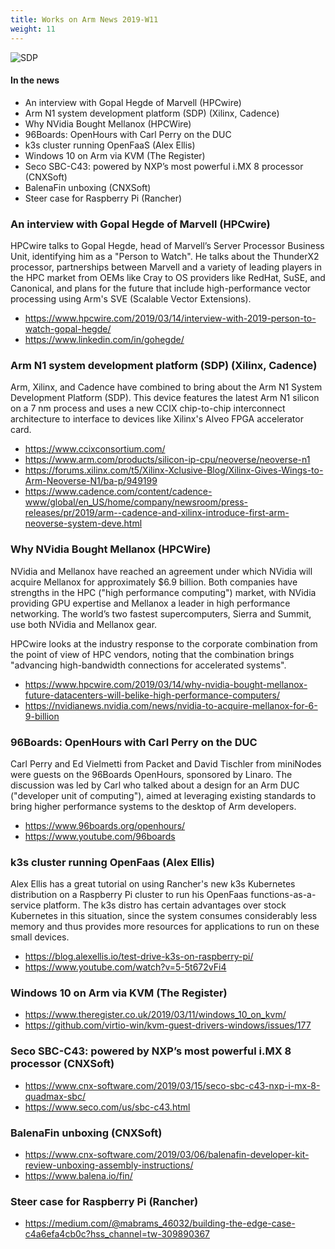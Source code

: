```yaml
---
title: Works on Arm News 2019-W11
weight: 11
---
```


![SDP](https://pbs.twimg.com/media/D1euej-WkAIFgnJ.jpg:large)

#### In the news

* An interview with Gopal Hegde of Marvell (HPCwire)
* Arm N1 system development platform (SDP) (Xilinx, Cadence)
* Why NVidia Bought Mellanox (HPCWire)
* 96Boards: OpenHours with Carl Perry on the DUC
* k3s cluster running OpenFaaS (Alex Ellis)
* Windows 10 on Arm via KVM (The Register)
* Seco SBC-C43: powered by NXP’s most powerful i.MX 8 processor (CNXSoft)
* BalenaFin unboxing (CNXSoft)
* Steer case for Raspberry Pi (Rancher)

### An interview with Gopal Hegde of Marvell (HPCwire)

HPCwire talks to Gopal Hegde, head of Marvell’s Server Processor Business Unit,
identifying him as a "Person to Watch". He talks about the ThunderX2 processor,
partnerships between Marvell and a variety of leading players in the HPC
market from OEMs like Cray to OS providers like RedHat, SuSE, and Canonical,
and plans for the future that include high-performance vector processing
using Arm's SVE (Scalable Vector Extensions).

* https://www.hpcwire.com/2019/03/14/interview-with-2019-person-to-watch-gopal-hegde/
* https://www.linkedin.com/in/gohegde/

### Arm N1 system development platform (SDP) (Xilinx, Cadence)

Arm, Xilinx, and Cadence have combined to bring about the Arm N1 System Development Platform (SDP).
This device features the latest Arm N1 silicon on a 7 nm process and uses a
new CCIX chip-to-chip interconnect architecture to interface to devices
like Xilinx's Alveo FPGA accelerator card.

* https://www.ccixconsortium.com/
* https://www.arm.com/products/silicon-ip-cpu/neoverse/neoverse-n1
* https://forums.xilinx.com/t5/Xilinx-Xclusive-Blog/Xilinx-Gives-Wings-to-Arm-Neoverse-N1/ba-p/949199
* https://www.cadence.com/content/cadence-www/global/en_US/home/company/newsroom/press-releases/pr/2019/arm--cadence-and-xilinx-introduce-first-arm-neoverse-system-deve.html

### Why NVidia Bought Mellanox (HPCWire)

NVidia and Mellanox have reached an agreement under which
NVidia will acquire Mellanox for approximately $6.9 billion.
Both companies have strengths in the HPC ("high performance
computing") market, with NVidia providing GPU expertise and
Mellanox a leader in high performance networking. 
The world’s two fastest supercomputers, Sierra and Summit,
use both NVidia and Mellanox gear.

HPCwire looks at the industry response to the corporate
combination from the point of view of HPC vendors, noting
that the combination brings
"advancing high-bandwidth connections for accelerated systems".

* https://www.hpcwire.com/2019/03/14/why-nvidia-bought-mellanox-future-datacenters-will-belike-high-performance-computers/
* https://nvidianews.nvidia.com/news/nvidia-to-acquire-mellanox-for-6-9-billion

### 96Boards: OpenHours with Carl Perry on the DUC

Carl Perry and Ed Vielmetti from Packet and 
David Tischler from miniNodes were guests on
the 96Boards OpenHours, sponsored by Linaro.
The discussion was led by Carl who talked about
a design for an Arm DUC ("developer unit of
computing"), aimed at leveraging existing
standards to bring higher performance systems
to the desktop of Arm developers.

* https://www.96boards.org/openhours/
* https://www.youtube.com/96boards

### k3s cluster running OpenFaas (Alex Ellis)

Alex Ellis has a great tutorial on using Rancher's
new k3s Kubernetes distribution on a Raspberry Pi
cluster to run his OpenFaas functions-as-a-service
platform. The k3s distro has certain advantages over
stock Kubernetes in this situation, since the system
consumes considerably less memory and thus provides
more resources for applications to run on these small
devices.

* https://blog.alexellis.io/test-drive-k3s-on-raspberry-pi/
* https://www.youtube.com/watch?v=5-5t672vFi4

### Windows 10 on Arm via KVM (The Register)

* https://www.theregister.co.uk/2019/03/11/windows_10_on_kvm/
* https://github.com/virtio-win/kvm-guest-drivers-windows/issues/177

### Seco SBC-C43: powered by NXP’s most powerful i.MX 8 processor (CNXSoft)

* https://www.cnx-software.com/2019/03/15/seco-sbc-c43-nxp-i-mx-8-quadmax-sbc/
* https://www.seco.com/us/sbc-c43.html

### BalenaFin unboxing (CNXSoft)

* https://www.cnx-software.com/2019/03/06/balenafin-developer-kit-review-unboxing-assembly-instructions/
* https://www.balena.io/fin/

### Steer case for Raspberry Pi (Rancher)

* https://medium.com/@mabrams_46032/building-the-edge-case-c4a6efa4cb0c?hss_channel=tw-309890367
